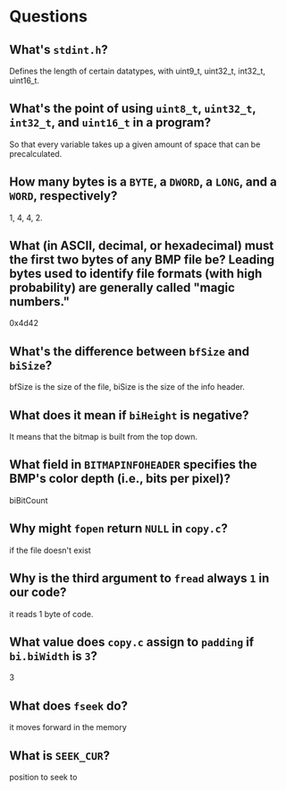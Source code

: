 # Questions

## What's `stdint.h`?

Defines the length of certain datatypes, with uint9_t, uint32_t, int32_t, uint16_t.

## What's the point of using `uint8_t`, `uint32_t`, `int32_t`, and `uint16_t` in a program?

So that every variable takes up a given amount of space that can be precalculated.

## How many bytes is a `BYTE`, a `DWORD`, a `LONG`, and a `WORD`, respectively?

1, 4, 4, 2.

## What (in ASCII, decimal, or hexadecimal) must the first two bytes of any BMP file be? Leading bytes used to identify file formats (with high probability) are generally called "magic numbers."

0x4d42

## What's the difference between `bfSize` and `biSize`?

bfSize is the size of the file, biSize is the size of the info header.

## What does it mean if `biHeight` is negative?

It means that the bitmap is built from the top down.

## What field in `BITMAPINFOHEADER` specifies the BMP's color depth (i.e., bits per pixel)?

biBitCount

## Why might `fopen` return `NULL` in `copy.c`?

if the file doesn't exist

## Why is the third argument to `fread` always `1` in our code?

it reads 1 byte of code.

## What value does `copy.c` assign to `padding` if `bi.biWidth` is `3`?

3

## What does `fseek` do?

it moves forward in the memory

## What is `SEEK_CUR`?

position to seek to
